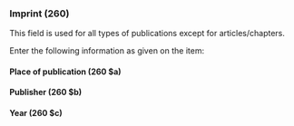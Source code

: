 ### Imprint (260)

This field is used for all types of publications except for articles/chapters.  

Enter the following information as given on the item:

#### Place of publication (260 $a)

#### Publisher (260 $b)

#### Year (260 $c)
